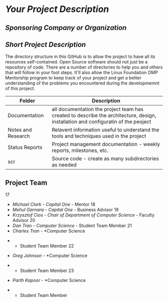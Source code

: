 # *Your Project Description*
## *Sponsoring Company or Organization*
## *Short Project Description*
The directory structure in this GitHub is to allow the project to have all its resources self-contained.
Open Source software should not just be a repository of code.  There are a number of directories to help you and others that will 
follow in your foot steps.  It'll also allow the Linux Foundation OMP Mentorship program to keep track of your project and get
a better understanding of the problems you encountered during the developmemnt of this project.

| Folder | Description |
|---|---|
| Documentation |  all documentation the project team has created to describe the architecture, design, installation and configuratin of the peoject |
| Notes and Research | Relavent information useful to understand the tools and techniques used in the project |
| Status Reports | Project management documentation - weekly reports, milestones, etc. |
| scr | Source code - create as many subdirectories as needed |


## Project Team
17
- *Michael Clark*  - *Capital One* - Mentor
18
- *Mehul Garnara* - *Capital One* - Business Advisor
19
- *Krzysztof Cios* - *Chair of Department of Computer Science* - Faculty Advisor
20
- *Dan Tran* - *Computer Science* - Student Team Member
21
- *Charles Tran* - *Computer Science
* - Student Team Member
22
- *Greg Johnson* - *Computer Science
* - Student Team Member
23
- *Parth Kapoor* - *Computer Science
* - Student Team Member
